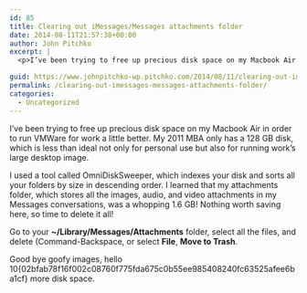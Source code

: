 ```yaml
---
id: 85
title: Clearing out iMessages/Messages attachments folder
date: 2014-08-11T21:57:38+00:00
author: John Pitchko
excerpt: |
  <p>I’ve been trying to free up precious disk space on my Macbook Air in order to run VMWare for work a little better. My 2011 MBA only has a 128 GB disk, which is less than ideal not only for personal use but also for running work’s large desktop image.</p>

guid: https://www.johnpitchko-wp.pitchko.com/2014/08/11/clearing-out-imessages-messages-attachments-folder/
permalink: /clearing-out-imessages-messages-attachments-folder/
categories:
  - Uncategorized
---
```

<p>I’ve been trying to free up precious disk space on my Macbook Air in order to run VMWare for work a little better. My 2011 MBA only has a 128 GB disk, which is less than ideal not only for personal use but also for running work’s large desktop image.</p>

<p>I used a tool called OmniDiskSweeper, which indexes your disk and sorts all your folders by size in descending order. I learned that my attachments folder, which stores all the images, audio, and video attachments in my Messages conversations, was a whopping 1.6 GB! Nothing worth saving here, so time to delete it all!</p>

<p>Go to your <strong>~/Library/Messages/Attachments</strong> folder, select all the files, and delete (Command-Backspace, or select <strong>File</strong>, <strong>Move to Trash</strong>.</p>

<p>Good bye goofy images, hello 10{02bfab78f16f002c08760f775fda675c0b55ee985408240fc63525afee6ba1cf} more disk space.</p>
